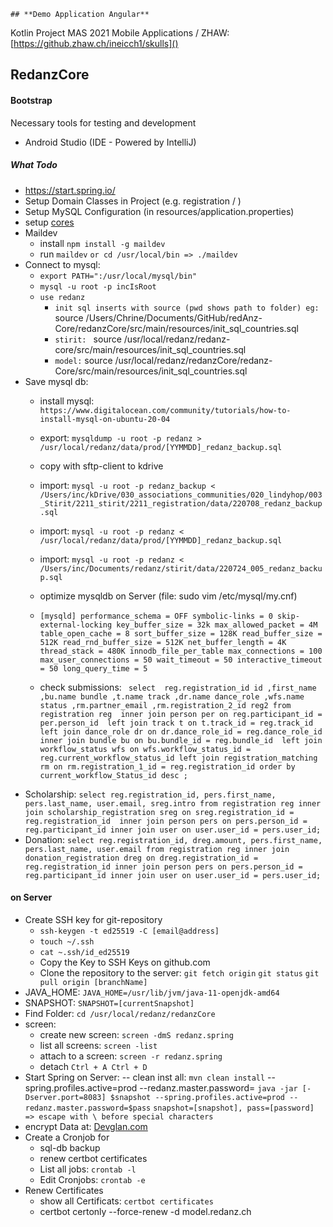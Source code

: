     ## **Demo Application Angular**

Kotlin Project MAS 2021 Mobile Applications / ZHAW: <br>
[https://github.zhaw.ch/ineicch1/skulls]()

## RedanzCore
#### **Bootstrap**
Necessary tools for testing and development
- Android Studio (IDE - Powered by IntelliJ)

##### What Todo
- https://start.spring.io/
- Setup Domain Classes in Project (e.g. registration / )
- Setup MySQL Configuration (in resources/application.properties)
- setup [cores](https://developer.mozilla.org/en-US/docs/Web/HTTP/CORS) 
- Maildev 
  - install ``npm install -g maildev``
  - run ``maildev`` ``or cd /usr/local/bin => ./maildev``
- Connect to mysql: 
  - ``export PATH=":/usr/local/mysql/bin"``
  - ``mysql -u root -p incIsRoot``
  - ``use redanz``
    - `init sql inserts with source (pwd shows path to folder) eg: ` source /Users/Chrine/Documents/GitHub/redAnz-Core/redanzCore/src/main/resources/init_sql_countries.sql
    - `stirit: ` source /usr/local/redanz/redanz-core/src/main/resources/init_sql_countries.sql
    - `model:` source /usr/local/redanz/redanzCore/redanz-Core/src/main/resources/init_sql_countries.sql
- Save mysql db:
  - install mysql: `https://www.digitalocean.com/community/tutorials/how-to-install-mysql-on-ubuntu-20-04`
  - export: ``mysqldump -u root -p redanz > /usr/local/redanz/data/prod/[YYMMDD]_redanz_backup.sql``
  - copy with sftp-client to kdrive
  - import: ``mysql -u root -p redanz_backup < /Users/inc/kDrive/030_associations_communities/020_lindyhop/003_Stirit/2211_stirit/2211_registration/data/220708_redanz_backup.sql``
  - import: ``mysql -u root -p redanz < /usr/local/redanz/data/prod/[YYMMDD]_redanz_backup.sql``
  - import: ``mysql -u root -p redanz < /Users/inc/Documents/redanz/stirit/data/220724_005_redanz_backup.sql``
  - optimize mysqldb on Server (file: sudo vim /etc/mysql/my.cnf)
  - `[mysqld]
     performance_schema = OFF
     symbolic-links = 0
     skip-external-locking
     key_buffer_size = 32k
     max_allowed_packet = 4M
     table_open_cache = 8
     sort_buffer_size = 128K
     read_buffer_size = 512K
     read_rnd_buffer_size = 512K
     net_buffer_length = 4K
     thread_stack = 480K
     innodb_file_per_table
     max_connections = 100
     max_user_connections = 50
     wait_timeout = 50
     interactive_timeout = 50
     long_query_time = 5`

  - check submissions: `
    select 
      reg.registration_id id
     ,first_name
     ,bu.name bundle
     ,t.name track
     ,dr.name dance_role
     ,wfs.name status
     ,rm.partner_email
     ,rm.registration_2_id reg2
    from registration reg 
      inner join person per on reg.participant_id = per.person_id 
      left join track t on t.track_id = reg.track_id 
      left join dance_role dr on dr.dance_role_id = reg.dance_role_id 
      inner join bundle bu on bu.bundle_id = reg.bundle_id 
      left join workflow_status wfs on wfs.workflow_status_id = reg.current_workflow_status_id
      left join registration_matching rm on rm.registration_1_id = reg.registration_id
    order by current_workflow_Status_id desc
    ;`
- Scholarship: `select reg.registration_id, pers.first_name, pers.last_name, user.email, sreg.intro from registration
  reg inner join scholarship_registration sreg on sreg.registration_id = reg.registration_id 
  inner join person pers on pers.person_id = reg.participant_id inner join user on user.user_id = pers.user_id;`
- Donation: `select reg.registration_id, dreg.amount, pers.first_name, pers.last_name, user.email from registration
  reg inner join donation_registration dreg on dreg.registration_id = reg.registration_id
  inner join person pers on pers.person_id = reg.participant_id inner join user on user.user_id = pers.user_id;`
  
 #### on Server
 - Create SSH key for git-repository
     - ``ssh-keygen -t ed25519 -C [email@address]``
     - ``touch ~/.ssh``
     - `cat ~.ssh/id_ed25519`
     - Copy the Key to SSH Keys on github.com
     - Clone the repository to the server: 
         `git fetch origin`
         `git status`
         `git pull origin [branchName]`
 - JAVA_HOME: ``JAVA_HOME=/usr/lib/jvm/java-11-openjdk-amd64``
 - SNAPSHOT: ``SNAPSHOT=[currentSnapshot]``
 - Find Folder: ``cd /usr/local/redanz/redanzCore``
 - screen: 
   - create new screen: `screen -dmS redanz.spring`
   - list all screens: `screen -list`
   - attach to a screen: `screen -r redanz.spring`
   - detach `Ctrl + A Ctrl + D`
 - Start Spring on Server:
-- clean inst all: `mvn clean install`
--spring.profiles.active=prod --redanz.master.password=
``java -jar [-Dserver.port=8083] $snapshot --spring.profiles.active=prod --redanz.master.password=$pass``
`snapshot=[snapshot], pass=[password] => escape with \ before special characters`
 - encrypt Data at: [Devglan.com](https://www.devglan.com/online-tools/jasypt-online-encryption-decryption/)
 - Create a Cronjob for
   - sql-db backup
   - renew certbot certificates
   - List all jobs: `crontab -l`
   - Edit Cronjobs: `crontab -e` 
 - Renew Certificates
   - show all Certificats: `certbot certificates`
   - certbot certonly --force-renew -d model.redanz.ch

